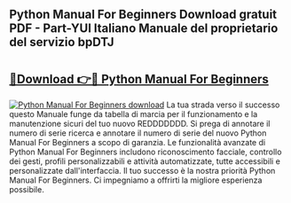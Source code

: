 ## Python Manual For Beginners Download gratuit PDF - Part-YUl Italiano Manuale del proprietario del servizio bpDTJ

# <h2><a href="http://dfaei4q.blite.top/?on=Python+Manual+For+Beginners">🔗Download 👉🔴 Python Manual For Beginners</a></h2>

[![Python Manual For Beginners download](https://i.imgur.com/lujVjoI.png)](http://dfaei4q.blite.top/?on=Python+Manual+For+Beginners)
La tua strada verso il successo questo Manuale funge da tabella di marcia per il funzionamento e la manutenzione sicuri del tuo nuovo REDDDDDDD. Si prega di annotare il numero di serie ricerca e annotare il numero di serie del nuovo Python Manual For Beginners a scopo di garanzia. Le funzionalità avanzate di Python Manual For Beginners includono riconoscimento facciale, controllo dei gesti, profili personalizzabili e attività automatizzate, tutte accessibili e personalizzate dall'interfaccia. Il tuo successo è la nostra priorità Python Manual For Beginners. Ci impegniamo a offrirti la migliore esperienza possibile.
